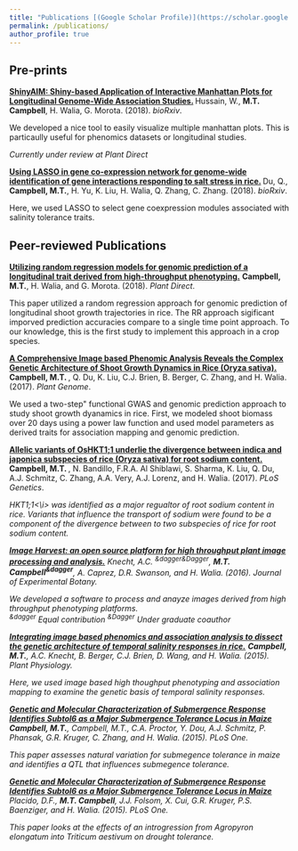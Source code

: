 ```yaml
---
title: "Publications [(Google Scholar Profile)](https://scholar.google.com/citations?user=vwawLWcAAAAJ&hl=en)"
permalink: /publications/
author_profile: true
---
```


## Pre-prints

<b>[ShinyAIM: Shiny-based Application of Interactive Manhattan Plots for Longitudinal Genome-Wide Association Studies.](/_publications/2018-8-1-ShinyAIM.md) </b> Hussain, W., <b>M.T. Campbell</b>, H. Walia, G. Morota. (2018). <i>bioRxiv</i>.

We developed a nice tool to easily visualize multiple manhattan plots. This is particaully useful for phenomics datasets or longitudinal studies.

  <i>Currently under review at Plant Direct</i>
  
<b>[Using LASSO in gene co-expression network for genome-wide identification of gene interactions responding to salt stress in rice.](/_publications/2018-6-29-Using-LASSO-in-gene-co-expression.md) </b> Du, Q., <b>Campbell, M.T.</b>, H. Yu, K. Liu, H. Walia, Q. Zhang, C. Zhang. (2018). <i>bioRxiv</i>. 

Here, we used LASSO to select gene coexpression modules associated with salinity tolerance traits.

## Peer-reviewed Publications

<b>[Utilizing random regression models for genomic prediction of a longitudinal trait derived from high-throughput phenotyping.](/_publications/2018-05-11-Utilizing-random-regression-models-for-genomic-prediction-of-a-longitudinal-trait-derived-from-high-throughput-phenotyping.md)</b> <b>Campbell, M.T.</b>, H. Walia, and G. Morota. (2018). <i>Plant Direct</i>.

This paper utilized a random regression approach for genomic prediction of longitudinal shoot growth trajectories in rice. The RR approach sigificant imporved prediction accuracies compare to a single time point approach. To our knowledge, this is the first study to implement this approach in a crop species. 

<b>[A Comprehensive Image based Phenomic Analysis Reveals the Complex Genetic Architecture of Shoot Growth Dynamics in Rice (Oryza sativa).](/_publications/2017-06-27-A-Comprehensive-Image-based-Phenomic-Analysis-Reveals-the-Complex-Genetic-Architecture-of-Shoot-Growth-Dynamics-in-Rice.md)</b> <b>Campbell, M.T. </b>, Q. Du, K. Liu, C.J. Brien, B. Berger, C. Zhang, and H. Walia. (2017). <i>Plant Genome</i>.

We used a two-step" functional GWAS and genomic prediction approach to study shoot growth dyanamics in rice. First, we modeled shoot biomass over 20 days using a power law function and used model parameters as derived traits for association mapping and genomic prediction.

<b>[Allelic variants of OsHKT1;1 underlie the divergence between indica and japonica subspecies of rice (Oryza sativa) for root sodium content.](/_publications/2017-06-05-Allelic-variants-of-OsHKT11-underlie-the-divergence-between-indica-and-japonica-subspecies-of-rice-for-root-sodium-content.md)</b> <b>Campbell, M.T. </b>, N. Bandillo, F.R.A. Al Shiblawi, S. Sharma, K. Liu, Q. Du, A.J. Schmitz, C. Zhang, A.A. Very, A.J. Lorenz, and H. Walia. (2017). <i>PLoS Genetics</i>.

<i>HKT1;1<\i> was identified as a major regualtor of root sodium content in rice. Variants that influence the transport of sodium were found to be a component of the divergence between to two subspecies of rice for root sodium content.

<b>[Image Harvest: an open source platform for high throughput plant image processing and analysis.](/_publications/2016-04-13-Image-Harvest-an-open-source-platform-for-high-throughput-plant-image-processing-and-analysis.md)</b> Knecht, A.C. <sup>&dagger</sup><sup>&Dagger</sup>, <b>M.T. Campbell<sup>&dagger</sup></b>, A. Caprez, D.R. Swanson, and H. Walia. (2016). <i>Journal of Experimental Botany</i>. <br>

We developed a software to process and anayze images derived from high throughput phenotyping platforms. <br>
<sup>&dagger</sup> Equal contribution
<sup>&Dagger</sup> Under graduate coauthor

<b>[Integrating image based phenomics and association analysis to dissect the genetic architecture of temporal salinity responses in rice.](/_publications/2015-08-01-Integrating-image-based-phenomics-and-association-analysis-to-dissect-the-genetic-architecture-of-temporal-salinity-responses-in-rice.md)</b> <b>Campbell, M.T.</b>, A.C. Knecht, B. Berger, C.J. Brien, D. Wang, and H. Walia. (2015). <i>Plant Physiology</i>. <br>

Here, we used image based high thoughput phenotyping and association mapping to examine the genetic basis of temporal salinity responses.
  
<b>[Genetic and Molecular Characterization of Submergence Response Identifies Subtol6 as a Major Submergence Tolerance Locus in Maize](/_publications/2015-03-25-Genetic-and-Molecular-Characterization-of-Submergence-Response-Identifies-Subtol6-as-a-Major-Submergence-Tolerance-Locus-in-Maize.md)</b> <b>Campbell, M.T.</b>, Campbell, M.T., C.A. Proctor, Y. Dou, A.J. Schmitz, P. Phansak, G.R. Kruger, C. Zhang, and H. Walia. (2015). <i>PLoS One</i>. <br>

This paper assesses natural variation for submegence tolerance in maize and identifies a QTL that influences submegence tolerance.
  
<b>[Genetic and Molecular Characterization of Submergence Response Identifies Subtol6 as a Major Submergence Tolerance Locus in Maize](/_publications/2013-10-01-Introgression-of-novel-traits-from-a-wild-wheat-relative-improves-drought-adaptation-in-wheat.md)</b>  Placido, D.F., <b>M.T. Campbell</b>, J.J. Folsom, X. Cui, G.R. Kruger, P.S. Baenziger, and H. Walia. (2015). <i>PLoS One</i>. <br>

This paper looks at the effects of an introgression from <i>Agropyron elongatum</i> into <i>Triticum aestivum</i> on drought tolerance.
